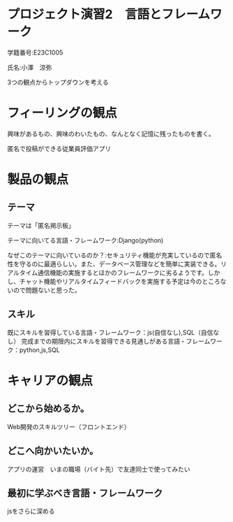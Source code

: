 # プロジェクト演習2　言語とフレームワーク
学籍番号:E23C1005

氏名:小澤　涼弥

3つの観点からトップダウンを考える

# フィーリングの観点

興味があるもの、興味のわいたもの、なんとなく記憶に残ったものを書く。

匿名で投稿ができる従業員評価アプリ

# 製品の観点

## テーマ

テーマは「匿名掲示板」

テーマに向いてる言語・フレームワーク:Django(python)

なぜこのテーマに向いているのか？:セキュリティ機能が充実しているので匿名性を守るのに最適らしい。また、データベース管理などを簡単に実装できる。リアルタイム通信機能の実施するとほかのフレームワークに劣るようです。しかし、チャット機能やリアルタイムフィードバックを実施する予定は今のところないので問題ないと思った。

## スキル
既にスキルを習得している言語・フレームワーク：js(自信なし),SQL（自信なし）
完成までの期限内にスキルを習得できる見通しがある言語・フレームワーク：python,js,SQL

# キャリアの観点

## どこから始めるか。
 Web開発のスキルツリー（フロントエンド）
## どこへ向かいたいか。
アプリの運営　いまの職場（バイト先）で友達同士で使ってみたい
## 最初に学ぶべき言語・フレームワーク
jsをさらに深める